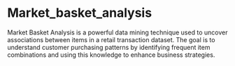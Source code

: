 # Market_basket_analysis
Market Basket Analysis is a powerful data mining technique used to uncover associations between items in a retail transaction dataset. The goal is to understand customer purchasing patterns by identifying frequent item combinations and using this knowledge to enhance business strategies.
